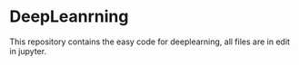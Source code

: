 # DeepLeanrning
This repository contains the easy code for deeplearning, all files are in edit in jupyter.
